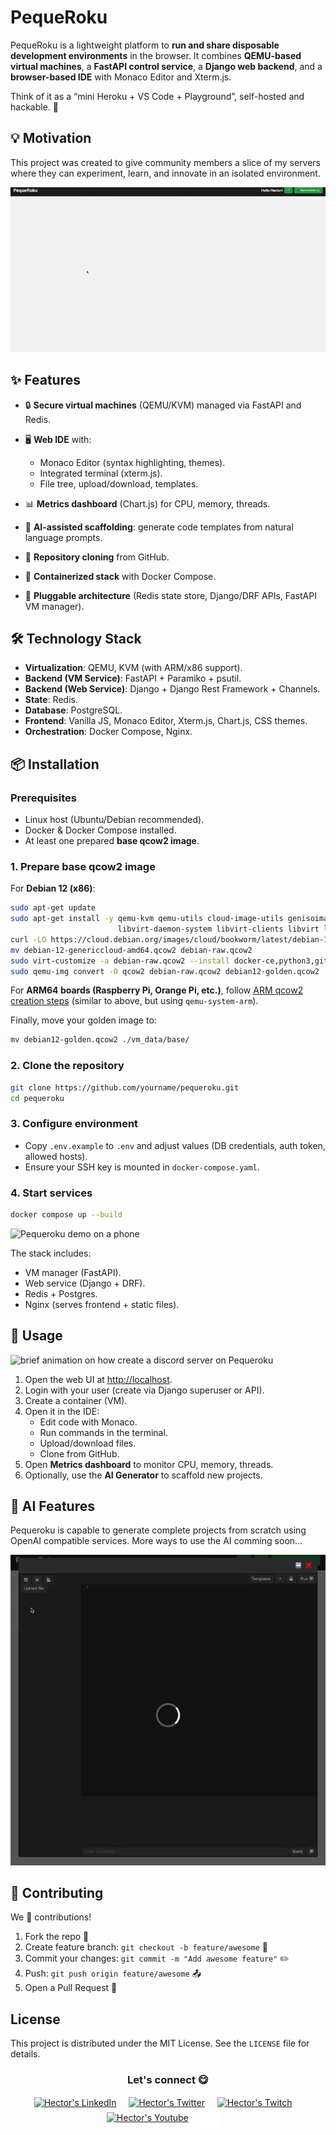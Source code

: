 
# PequeRoku

PequeRoku is a lightweight platform to **run and share disposable development environments** in the browser.
It combines **QEMU-based virtual machines**, a **FastAPI control service**, a **Django web backend**, and a **browser-based IDE** with Monaco Editor and Xterm.js.

Think of it as a “mini Heroku + VS Code + Playground”, self-hosted and hackable. 🚀

## 💡 Motivation
This project was created to give community members a slice of my servers where they can experiment, learn, and innovate in an isolated environment.

![brief animation on how the platform works](img/demo.gif)

## ✨ Features

* 🔒 **Secure virtual machines** (QEMU/KVM) managed via FastAPI and Redis.
* 🖥️ **Web IDE** with:

  * Monaco Editor (syntax highlighting, themes).
  * Integrated terminal (xterm.js).
  * File tree, upload/download, templates.
* 📊 **Metrics dashboard** (Chart.js) for CPU, memory, threads.
* 🤖 **AI-assisted scaffolding**: generate code templates from natural language prompts.
* 📂 **Repository cloning** from GitHub.
* 🐳 **Containerized stack** with Docker Compose.
* 🧩 **Pluggable architecture** (Redis state store, Django/DRF APIs, FastAPI VM manager).


## 🛠️ Technology Stack

* **Virtualization**: QEMU, KVM (with ARM/x86 support).
* **Backend (VM Service)**: FastAPI + Paramiko + psutil.
* **Backend (Web Service)**: Django + Django Rest Framework + Channels.
* **State**: Redis.
* **Database**: PostgreSQL.
* **Frontend**: Vanilla JS, Monaco Editor, Xterm.js, Chart.js, CSS themes.
* **Orchestration**: Docker Compose, Nginx.


## 📦 Installation

### Prerequisites

* Linux host (Ubuntu/Debian recommended).
* Docker & Docker Compose installed.
* At least one prepared **base qcow2 image**.

### 1. Prepare base qcow2 image

For **Debian 12 (x86)**:

```bash
sudo apt-get update
sudo apt-get install -y qemu-kvm qemu-utils cloud-image-utils genisoimage \
                        libvirt-daemon-system libvirt-clients libvirt libguestfs-tools
curl -LO https://cloud.debian.org/images/cloud/bookworm/latest/debian-12-genericcloud-amd64.qcow2
mv debian-12-genericcloud-amd64.qcow2 debian-raw.qcow2
sudo virt-customize -a debian-raw.qcow2 --install docker-ce,python3,git
sudo qemu-img convert -O qcow2 debian-raw.qcow2 debian12-golden.qcow2
```

For **ARM64 boards (Raspberry Pi, Orange Pi, etc.)**, follow [ARM qcow2 creation steps](docs/ARM.md) (similar to above, but using `qemu-system-arm`).

Finally, move your golden image to:

```bash
mv debian12-golden.qcow2 ./vm_data/base/
```

### 2. Clone the repository

```bash
git clone https://github.com/yourname/pequeroku.git
cd pequeroku
```

### 3. Configure environment

* Copy `.env.example` to `.env` and adjust values (DB credentials, auth token, allowed hosts).
* Ensure your SSH key is mounted in `docker-compose.yaml`.

### 4. Start services

```bash
docker compose up --build
```

![Pequeroku demo on a phone](img/Mobile.gif)

The stack includes:

* VM manager (FastAPI).
* Web service (Django + DRF).
* Redis + Postgres.
* Nginx (serves frontend + static files).



## 🚀 Usage

![brief animation on how create a discord server on Pequeroku](img/DiscordExample.gif)

1. Open the web UI at [http://localhost](http://localhost).
2. Login with your user (create via Django superuser or API).
3. Create a container (VM).
4. Open it in the IDE:
   * Edit code with Monaco.
   * Run commands in the terminal.
   * Upload/download files.
   * Clone from GitHub.
5. Open **Metrics dashboard** to monitor CPU, memory, threads.
6. Optionally, use the **AI Generator** to scaffold new projects.


## 🤖 AI Features

Pequeroku is capable to generate complete projects from scratch using OpenAI compatible services. More ways to use the AI comming soon...

![brief animation on how the AI part works](img/AI.gif)


## 🤝 Contributing

We 💖 contributions!

1. Fork the repo 🍴
2. Create feature branch: `git checkout -b feature/awesome` 🌟
3. Commit your changes: `git commit -m "Add awesome feature"` ✏️
4. Push: `git push origin feature/awesome` 📤
5. Open a Pull Request 🚀



## License

This project is distributed under the MIT License. See the `LICENSE` file for details.

<div align="center">
<h3 align="center">Let's connect 😋</h3>
</div>
<p align="center">
<a href="https://www.linkedin.com/in/hector-pulido-17547369/" target="blank">
<img align="center" width="30px" alt="Hector's LinkedIn" src="https://www.vectorlogo.zone/logos/linkedin/linkedin-icon.svg"/></a> &nbsp; &nbsp;
<a href="https://twitter.com/Hector_Pulido_" target="blank">
<img align="center" width="30px" alt="Hector's Twitter" src="https://www.vectorlogo.zone/logos/twitter/twitter-official.svg"/></a> &nbsp; &nbsp;
<a href="https://www.twitch.tv/hector_pulido_" target="blank">
<img align="center" width="30px" alt="Hector's Twitch" src="https://www.vectorlogo.zone/logos/twitch/twitch-icon.svg"/></a> &nbsp; &nbsp;
<a href="https://www.youtube.com/channel/UCS_iMeH0P0nsIDPvBaJckOw" target="blank">
<img align="center" width="30px" alt="Hector's Youtube" src="https://www.vectorlogo.zone/logos/youtube/youtube-icon.svg"/></a> &nbsp; &nbsp;
<a href="https://pequesoft.net/" target="blank">
<img align="center" width="30px" alt="Pequesoft website" src="https://github.com/HectorPulido/HectorPulido/blob/master/img/pequesoft-favicon.png?raw=true"/></a> &nbsp; &nbsp;

